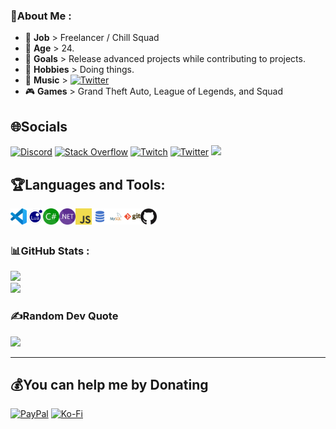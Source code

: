 ### 💫About Me :
- 🧹 **Job** > Freelancer / Chill Squad
- 👴 **Age** > 24.
- 🥅 **Goals** > Release advanced projects while contributing to projects.
- 🧩 **Hobbies** > Doing things.
- 🎵 **Music** > [![Twitter](https://spotify-github-readme.vercel.app/api/spotify)](https://open.spotify.com/user/q764wr5c1bwxi9qcu60fgaeyx)
- 🎮 **Games** > Grand Theft Auto, League of Legends, and Squad

## 🌐Socials
[![Discord](https://img.shields.io/badge/Discord-%237289DA.svg?logo=discord&logoColor=white)](htttps://discord.gg/http://discord.gg/eY9vyvY) [![Stack Overflow](https://img.shields.io/badge/-Stackoverflow-FE7A16?logo=stack-overflow&logoColor=white)](https://stackoverflow.com/users/21086732) [![Twitch](https://img.shields.io/badge/Twitch-%239146FF.svg?logo=Twitch&logoColor=white)](https://twitch.tv/itsfaizy) [![Twitter](https://img.shields.io/badge/Twitter-%231DA1F2.svg?logo=Twitter&logoColor=white)](https://twitter.com/ogfaizy) [![](https://visitcount.itsvg.in/api?id=itsfaizy&icon=2&color=11)](https://visitcount.itsvg.in)

## 🏆Languages and Tools:
<img align="left" alt="Visual Studio Code" width="26px" src="https://raw.githubusercontent.com/github/explore/80688e429a7d4ef2fca1e82350fe8e3517d3494d/topics/visual-studio-code/visual-studio-code.png" />
<img align="left" alt="Lua" width="26px" src="https://raw.githubusercontent.com/github/explore/80688e429a7d4ef2fca1e82350fe8e3517d3494d/topics/lua/lua.png" />
<img align="left" alt="C#" width="26px" src="https://raw.githubusercontent.com/github/explore/80688e429a7d4ef2fca1e82350fe8e3517d3494d/topics/csharp/csharp.png" />
<img align="left" alt="Microsoft .NET" width="26px" src="https://raw.githubusercontent.com/github/explore/80688e429a7d4ef2fca1e82350fe8e3517d3494d/topics/dotnet/dotnet.png" />
<img align="left" alt="JavaScript" width="26px" src="https://raw.githubusercontent.com/github/explore/80688e429a7d4ef2fca1e82350fe8e3517d3494d/topics/javascript/javascript.png" />
<img align="left" alt="SQL" width="26px" src="https://raw.githubusercontent.com/github/explore/80688e429a7d4ef2fca1e82350fe8e3517d3494d/topics/sql/sql.png" />
<img align="left" alt="MySQL" width="26px" src="https://raw.githubusercontent.com/github/explore/80688e429a7d4ef2fca1e82350fe8e3517d3494d/topics/mysql/mysql.png" />
<img align="left" alt="Git" width="26px" src="https://raw.githubusercontent.com/github/explore/80688e429a7d4ef2fca1e82350fe8e3517d3494d/topics/git/git.png" />
<img align="left" alt="GitHub" width="26px" src="https://raw.githubusercontent.com/github/explore/78df643247d429f6cc873026c0622819ad797942/topics/github/github.png" />

<br />
<br />

### 📊GitHub Stats :
![](https://github-readme-stats.vercel.app/api?username=itsfaizy&theme=blueberry&hide_border=true&include_all_commits=false&count_private=false)<br/>
![](https://github-readme-streak-stats.herokuapp.com/?user=itsfaizy&theme=blueberry&hide_border=true)


### ✍️Random Dev Quote
![](https://quotes-github-readme.vercel.app/api?type=horizontal&theme=tokyonight)

---

  ## 💰You can help me by Donating
  [![PayPal](https://img.shields.io/badge/PayPal-00457C?style=for-the-badge&logo=paypal&logoColor=white)](https://paypal.me/fzkhan) [![Ko-Fi](https://img.shields.io/badge/Ko--fi-F16061?style=for-the-badge&logo=ko-fi&logoColor=white)](https://ko-fi.com/faizy) 

